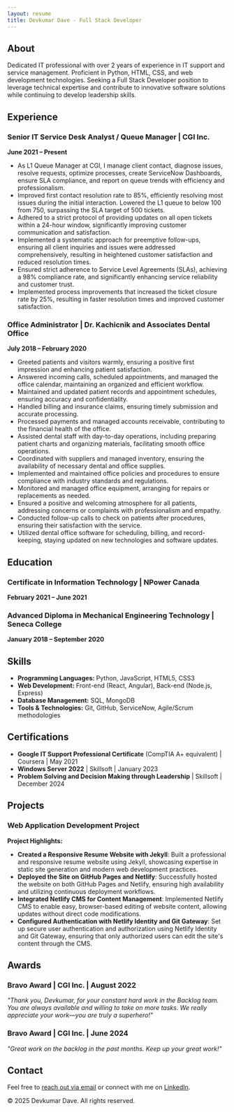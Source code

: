 ```yaml
---
layout: resume
title: Devkumar Dave - Full Stack Developer
---
```

## About

Dedicated IT professional with over 2 years of experience in IT support and service management. Proficient in Python, HTML, CSS, and web development technologies. Seeking a Full Stack Developer position to leverage technical expertise and contribute to innovative software solutions while continuing to develop leadership skills.

## Experience

### Senior IT Service Desk Analyst / Queue Manager | CGI Inc.

**June 2021 – Present**

* As L1 Queue Manager at CGI, I manage client contact, diagnose issues, resolve requests, optimize processes, create ServiceNow Dashboards, ensure SLA compliance, and report on queue trends with efficiency and professionalism.
* Improved first contact resolution rate to 85%, efficiently resolving most issues during the initial interaction. Lowered the L1 queue to below 100 from 750, surpassing the SLA target of 500 tickets.
* Adhered to a strict protocol of providing updates on all open tickets within a 24-hour window, significantly improving customer communication and satisfaction.
* Implemented a systematic approach for preemptive follow-ups, ensuring all client inquiries and issues were addressed comprehensively, resulting in heightened customer satisfaction and reduced resolution times.
* Ensured strict adherence to Service Level Agreements (SLAs), achieving a 98% compliance rate, and significantly enhancing service reliability and customer trust.
* Implemented process improvements that increased the ticket closure rate by 25%, resulting in faster resolution times and improved customer satisfaction.

### Office Administrator | Dr. Kachicnik and Associates Dental Office

**July 2018 – February 2020**

* Greeted patients and visitors warmly, ensuring a positive first impression and enhancing patient satisfaction.
* Answered incoming calls, scheduled appointments, and managed the office calendar, maintaining an organized and efficient workflow.
* Maintained and updated patient records and appointment schedules, ensuring accuracy and confidentiality.
* Handled billing and insurance claims, ensuring timely submission and accurate processing.
* Processed payments and managed accounts receivable, contributing to the financial health of the office.
* Assisted dental staff with day-to-day operations, including preparing patient charts and organizing materials, facilitating smooth office operations.
* Coordinated with suppliers and managed inventory, ensuring the availability of necessary dental and office supplies.
* Implemented and maintained office policies and procedures to ensure compliance with industry standards and regulations.
* Monitored and managed office equipment, arranging for repairs or replacements as needed.
* Ensured a positive and welcoming atmosphere for all patients, addressing concerns or complaints with professionalism and empathy.
* Conducted follow-up calls to check on patients after procedures, ensuring their satisfaction with the service.
* Utilized dental office software for scheduling, billing, and record-keeping, staying updated on new technologies and software updates.

## Education

### Certificate in Information Technology | NPower Canada

**February 2021 – June 2021**

### Advanced Diploma in Mechanical Engineering Technology | Seneca College

**January 2018 – September 2020**

## Skills

* **Programming Languages:** Python, JavaScript, HTML5, CSS3
* **Web Development:** Front-end (React, Angular), Back-end (Node.js, Express)
* **Database Management:** SQL, MongoDB
* **Tools & Technologies:** Git, GitHub, ServiceNow, Agile/Scrum methodologies

## Certifications

* **Google IT Support Professional Certificate** (CompTIA A+ equivalent) | Coursera | May 2021
* **Windows Server 2022** | Skillsoft | January 2023
* **Problem Solving and Decision Making through Leadership** | Skillsoft | December 2024

## Projects

### Web Application Development Project

**Project Highlights:**

* **Created a Responsive Resume Website with Jekyll**: Built a professional and responsive resume website using Jekyll, showcasing expertise in static site generation and modern web development practices.
* **Deployed the Site on GitHub Pages and Netlify**: Successfully hosted the website on both GitHub Pages and Netlify, ensuring high availability and utilizing continuous deployment workflows.
* **Integrated Netlify CMS for Content Management**: Implemented Netlify CMS to enable easy, browser-based editing of website content, allowing updates without direct code modifications.
* **Configured Authentication with Netlify Identity and Git Gateway**: Set up secure user authentication and authorization using Netlify Identity and Git Gateway, ensuring that only authorized users can edit the site's content through the CMS.

## Awards

### Bravo Award | CGI Inc. | August 2022

*"Thank you, Devkumar, for your constant hard work in the Backlog team. You are always available and willing to take on more tasks. We really appreciate your work—you are truly a superhero!"*

### Bravo Award | CGI Inc. | June 2024

*"Great work on the backlog in the past months. Keep up your great work!"*

## Contact

Feel free to [reach out via email](mailto:devkumardave26@gmail.com) or connect with me on [LinkedIn](https://linkedin.com/in/devkumar-dave).

© 2025 Devkumar Dave. All rights reserved.